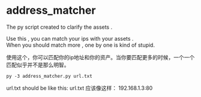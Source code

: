 # address_matcher
The py script created to clarify the assets .

Use this , you can match your ips with your assets .  
When you should match more , one by one is kind of stupid.
  
 
  
  使用这个，你可以匹配你的ip地址和你的资产。当你要匹配更多的时候，一个一个匹配似乎并不是那么明智。
```
py -3 address_matcher.py url.txt
```
  url.txt should be like this:
url.txt 应该像这样：
  192.168.1.3:80 
